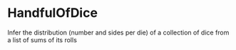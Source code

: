 # HandfulOfDice
Infer the distribution (number and sides per die) of a collection of dice from a list of sums of its rolls
